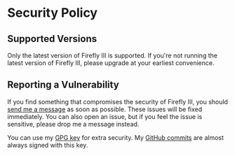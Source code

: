 # Security Policy

## Supported Versions

Only the latest version of Firefly III is supported. If you're not running the latest version of Firefly III, please upgrade at your earliest convenience.  

## Reporting a Vulnerability

If you find something that compromises the security of Firefly III, you should [send me a message](mailto:thegrumpydictator@gmail.com) as soon as possible. These issues will be fixed immediately. You can also open an issue, but if you feel the issue is sensitive, please drop me a message instead.

You can use my [GPG key](https://keybase.io/jc5) for extra security. My [GitHub commits](https://github.com/firefly-iii/firefly-iii/commits/master) are almost always signed with this key.

